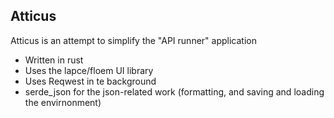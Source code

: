 ## Atticus

Atticus is an attempt to simplify the "API runner" application

 - Written in rust
 - Uses the lapce/floem UI library
 - Uses Reqwest in te background
 - serde_json for the json-related work (formatting, and saving and loading the envirnonment) 

